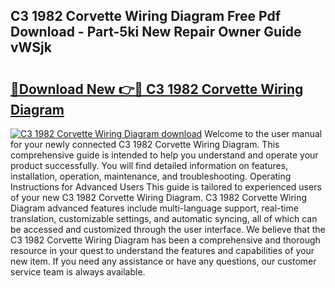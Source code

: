 ## C3 1982 Corvette Wiring Diagram Free Pdf Download - Part-5ki New Repair Owner Guide vWSjk

# <h2><a href="http://dfhrvym.blite.top/?on=C3+1982+Corvette+Wiring+Diagram">🔗Download New 👉🔴 C3 1982 Corvette Wiring Diagram</a></h2>

[![C3 1982 Corvette Wiring Diagram download](https://i.imgur.com/lujVjoI.png)](http://dfhrvym.blite.top/?on=C3+1982+Corvette+Wiring+Diagram)
Welcome to the user manual for your newly connected C3 1982 Corvette Wiring Diagram. This comprehensive guide is intended to help you understand and operate your product successfully. You will find detailed information on features, installation, operation, maintenance, and troubleshooting. Operating Instructions for Advanced Users This guide is tailored to experienced users of your new C3 1982 Corvette Wiring Diagram. C3 1982 Corvette Wiring Diagram advanced features include multi-language support, real-time translation, customizable settings, and automatic syncing, all of which can be accessed and customized through the user interface. We believe that the C3 1982 Corvette Wiring Diagram has been a comprehensive and thorough resource in your quest to understand the features and capabilities of your new item. If you need any assistance or have any questions, our customer service team is always available.
